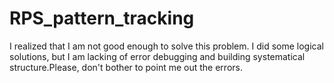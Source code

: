 # RPS_pattern_tracking
I realized that I am not good enough to solve this problem. I did some logical solutions, but I am lacking of error debugging and building systematical structure.Please, don't bother to point me out the errors.

